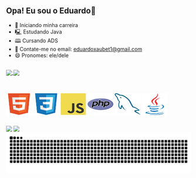 ## Opa! Eu sou o Eduardo👋

- 🌱 Iniciando minha carreira
- 🖳  Estudando Java
- 🕮 Cursando ADS
- 💬 Contate-me no email: eduardoxaubet1@gmail.com
- 😄 Pronomes: ele/dele

##

<a href="https://github.com/EXTProgrammer">
  <img height="180em" align="center" src="https://github-readme-stats.vercel.app/api?username=EXTProgrammer&show_icons=true&theme=catppuccin_mocha&rank_icon=github&card_width=200px" />
</a>
<a href="https://github.com/EXTProgrammer">
  <img height="150em" align="center" src="https://github-readme-stats.vercel.app/api/top-langs/?username=EXTProgrammer&layout=donut&theme=catppuccin_mocha&hide_progress=true" />
</a>

##

<div style="display: inline_block"><br>
  <img align="center" alt="HTML" height="60" width="70" src="https://raw.githubusercontent.com/devicons/devicon/master/icons/html5/html5-original.svg">
  <img align="center" alt="CSS" height="60" width="70" src="https://raw.githubusercontent.com/devicons/devicon/master/icons/css3/css3-original.svg">
  <img align="center" alt="JS" height="60" width="70" src="https://github.com/devicons/devicon/blob/master/icons/javascript/javascript-original.svg">
  <img align="center" alt="PHP" height="60" width="70" src="https://github.com/devicons/devicon/blob/master/icons/php/php-original.svg">
  <img align="center" alt="SQL" height="60" width="70" src="https://github.com/devicons/devicon/blob/master/icons/mysql/mysql-original.svg">
  <img align="center" alt="Java" height="60" width="70" src="https://github.com/devicons/devicon/blob/master/icons/java/java-original.svg">
</div>

##

<div>
  <a href="https://www.linkedin.com/in/eduardo-xaubet-tarigo" target="_blank"><img src="https://img.shields.io/badge/-LinkedIn-%230077B5?style=for-the-badge&logo=linkedin&logoColor=white" target="_blank"></a>
  <a href = "mailto:eduardoaxaubet1@gmail.com"><img src="https://img.shields.io/badge/-Gmail-%23333?style=for-the-badge&logo=gmail&logoColor=white" target="_blank"></a>
</div>

<picture>
  <source media="(prefers-color-scheme: dark)" srcset="https://raw.githubusercontent.com/EXTProgrammer/EXTProgrammer/output/github-contribution-grid-snake-dark.svg">
  <source media="(prefers-color-scheme: light)" srcset="https://raw.githubusercontent.com/EXTProgrammer/EXTProgrammer/output/github-contribution-grid-snake.svg">
  <img src="https://raw.githubusercontent.com/EXTProgrammer/EXTProgrammer/output/github-contribution-grid-snake.svg">
</picture>
